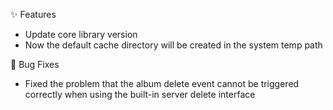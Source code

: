 ✨ Features

- Update core library version
- Now the default cache directory will be created in the system temp path

🐛 Bug Fixes

- Fixed the problem that the album delete event cannot be triggered correctly when using the built-in server delete interface
